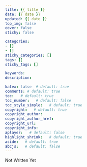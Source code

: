 ```yaml
---
title: {{ title }}
date: {{ date }}
updated: {{ date }}
top_img: false
cover: false
sticky: false

categories:
- []
- []
sticky_categories: []
tags: []
sticky_tags: []

keywords:
description:

katex: false  # default: true
comments: # default: true
toc:   # default: true
toc_number:   # default: false
toc_style_simple:   # default: true
copyright:   # default: true
copyright_author:
copyright_author_href:
copyright_url:
copyright_info:
aplayer:   # default: false
highlight_shrink:   # default: true
aside:   # default: true
abcjs:   # default: false
---
```



Not Written Yet